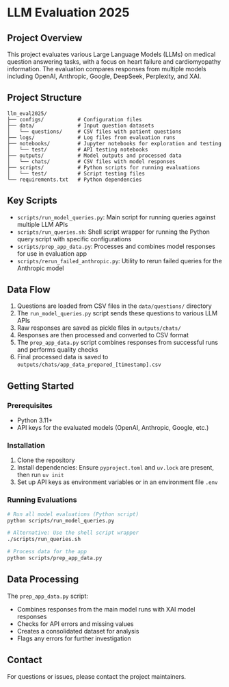 # LLM Evaluation 2025

## Project Overview
This project evaluates various Large Language Models (LLMs) on medical question answering tasks, with a focus on heart failure and cardiomyopathy information. The evaluation compares responses from multiple models including OpenAI, Anthropic, Google, DeepSeek, Perplexity, and XAI.

## Project Structure

```
llm_eval2025/
├── configs/           # Configuration files
├── data/              # Input question datasets
│   └── questions/     # CSV files with patient questions
├── logs/              # Log files from evaluation runs  
├── notebooks/         # Jupyter notebooks for exploration and testing
│   └── test/          # API testing notebooks
├── outputs/           # Model outputs and processed data
│   └── chats/         # CSV files with model responses
├── scripts/           # Python scripts for running evaluations
│   └── test/          # Script testing files
└── requirements.txt   # Python dependencies
```

## Key Scripts

- `scripts/run_model_queries.py`: Main script for running queries against multiple LLM APIs
- `scripts/run_queries.sh`: Shell script wrapper for running the Python query script with specific configurations
- `scripts/prep_app_data.py`: Processes and combines model responses for use in evaluation app
- `scripts/rerun_failed_anthropic.py`: Utility to rerun failed queries for the Anthropic model

## Data Flow

1. Questions are loaded from CSV files in the `data/questions/` directory
2. The `run_model_queries.py` script sends these questions to various LLM APIs
3. Raw responses are saved as pickle files in `outputs/chats/`
4. Responses are then processed and converted to CSV format
5. The `prep_app_data.py` script combines responses from successful runs and performs quality checks
6. Final processed data is saved to `outputs/chats/app_data_prepared_[timestamp].csv`

## Getting Started

### Prerequisites

- Python 3.11+
- API keys for the evaluated models (OpenAI, Anthropic, Google, etc.)

### Installation

1. Clone the repository
2. Install dependencies: Ensure `pyproject.toml` and `uv.lock` are present, then run `uv init`
3. Set up API keys as environment variables or in an environment file `.env`

### Running Evaluations

```bash
# Run all model evaluations (Python script)
python scripts/run_model_queries.py

# Alternative: Use the shell script wrapper
./scripts/run_queries.sh

# Process data for the app
python scripts/prep_app_data.py
```

## Data Processing

The `prep_app_data.py` script:
- Combines responses from the main model runs with XAI model responses
- Checks for API errors and missing values
- Creates a consolidated dataset for analysis
- Flags any errors for further investigation

## Contact

For questions or issues, please contact the project maintainers.
